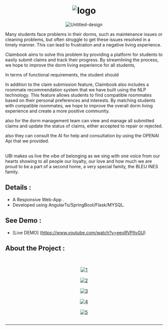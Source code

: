 <h1 align="center"><img src='https://i.postimg.cc/XqQNTrH2/logo.png' border='0' alt='logo'/></h1>




<p align="center">
    <img src='https://i.postimg.cc/htyncF0G/Untitled-design.png' border='0' alt='Untitled-design'/>
</p>


Many students face problems in their dorms, such as maintenance issues or cleaning problems, but often struggle to get these issues resolved in a timely manner. This can lead to frustration and a negative living experience.

Claimbook aims to solve this problem by providing a platform for students to easily submit claims and track their progress. By streamlining the process, we hope to improve the dorm living experience for all students, 

In terms of functional requirements, the student  should 

In addition to the claim submission feature, Claimbook also includes a roommate recommendation system that we have built using the NLP technology. This feature allows students to find compatible roommates based on their personal preferences and interests. By matching students with compatible roommates, we hope to improve the overall dorm living experience and create a more positive community.

also for the dorm management team can view and manage all submitted claims and  update the status of claims, either accepted to repair or rejected. 

also they can consult the AI for help and consultation by using the OPENAI Api that we provided.

<br>
UBI makes us live the vibe of belonging as we sing with one voice from our hearts showing to all people our loyalty, our love and how much we are proud to be a part of a second home, a very special family, the BLEU INES family.

## Details : 
- A Responsive Web-App .
- Developed using AngularTs/SpringBoot/Flask/MYSQL.

## See Demo :
- [Live DEMO] (https://www.youtube.com/watch?v=eeoRVPlIvGU)

## About the Project :

<br>
<p align="center">
  <a href="https://postimg.cc/75NYw9M2" target="_blank"><img src="https://i.postimg.cc/mgvc36P8/1.png" alt="1"/></a><br/><br/>
  <a href="https://postimg.cc/Kk1Z72XP" target="_blank"><img src="https://i.postimg.cc/fLKJNzBr/2.png" alt="2"/></a><br/><br/>
  <a href="https://postimg.cc/948mqfkX" target="_blank"><img src="https://i.postimg.cc/W3jhCF6Z/3.png" alt="3"/></a><br/><br/>
  <a href="https://postimg.cc/7CYP6zmQ" target="_blank"><img src="https://i.postimg.cc/wBD1wcJH/4.png" alt="4"/></a><br/><br/>
  <a href="https://postimg.cc/5YDfnR1Z" target="_blank"><img src="https://i.postimg.cc/yx8W6MGY/5.png" alt="5"/></a><br/><br/>

</p>

---
